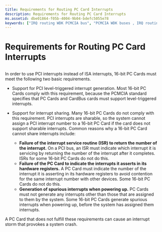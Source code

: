 ```yaml
---
title: Requirements for Routing PC Card Interrupts
description: Requirements for Routing PC Card Interrupts
ms.assetid: dbe01864-f05b-4004-9b04-bdefc5055e78
keywords: ["IRQ routing WDK PCMCIA bus", "PCMCIA WDK buses , IRQ routing", "PC Cards WDK PCMCIA bus", "interrupts WDK PCMCIA bus", "PCI interrupts WDK PCMCIA bus", "ISA interrupts WDK PCMCIA bus"]
---
```


# Requirements for Routing PC Card Interrupts


## <a href="" id="ddk-requirements-for-routing-pc-card-interrupts-kg"></a>


In order to use PCI interrupts instead of ISA interrupts, 16-bit PC Cards must meet the following two basic requirements.

-   Support for PCI level-triggered interrupt generation. Most 16-bit PC Cards comply with this requirement, because the PCMCIA standard specifies that PC Cards and CardBus cards must support level-triggered interrupts.

-   Support for interrupt sharing. Many 16-bit PC Cards do not comply with this requirement. PCI interrupts are sharable, so the system cannot assign a PCI interrupt number to a 16-bit PC Card if the card does not support sharable interrupts. Common reasons why a 16-bit PC Card cannot share interrupts include:
    -   **Failure of the interrupt service routine (ISR) to return the number of the interrupt.** On a PCI bus, an ISR must indicate which interrupt it is servicing by returning the number of the interrupt after it completes. ISRs for some 16-bit PC Cards do not do this.
    -   **Failure of the PC Card to indicate the interrupts it asserts in its hardware registers.** A PC Card must indicate the number of the interrupt it is asserting in its hardware registers to avoid contention for the same interrupt number with other devices. Some 16-bit PC Cards do not do this.
    -   **Generation of spurious interrupts when powering up.** PC Cards must not generate any interrupts other than those that are assigned to them by the system. Some 16-bit PC Cards generate spurious interrupts when powering up, before the system has assigned them interrupts.

A PC Card that does not fulfill these requirements can cause an interrupt storm that provokes a system crash.

 

 





